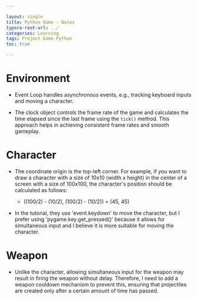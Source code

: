 ```yaml
---

layout: single
title: Python Game - Notes
typora-root-url: ../
categories: Learning
tags: Project Game Python
toc: true

---
```

# Environment

- Event Loop handles asynchronous events, e.g., tracking keyboard inputs and moving a character.

- The clock object controls the frame rate of the game and calculates the time elapsed since the last frame using the `tick()` method. This approach helps in achieving consistent frame rates and smooth gameplay.

# Character

- The coordinate origin is the top-left corner. For example, if you want to draw a character with a size of 10x10 (width x height) in the center of a screen with a size of 100x100, the character's position should be calculated as follows:
  - ((100/2) - (10/2), (100/2) - (10/2)) = (45, 45)


- In the tutorial, they use 'event.keydown' to move the character, but I prefer using 'pygame.key.get_pressed()' because it allows for simultaneous input and I believe it is more suitable for moving the character.

# Weapon
  - Unlike the character, allowing simultaneous input for the weapon may result in firing the weapon without delay. Therefore, I need to add a weapon cooldown mechanism to prevent this, ensuring that projectiles are created only after a certain amount of time has passed.
